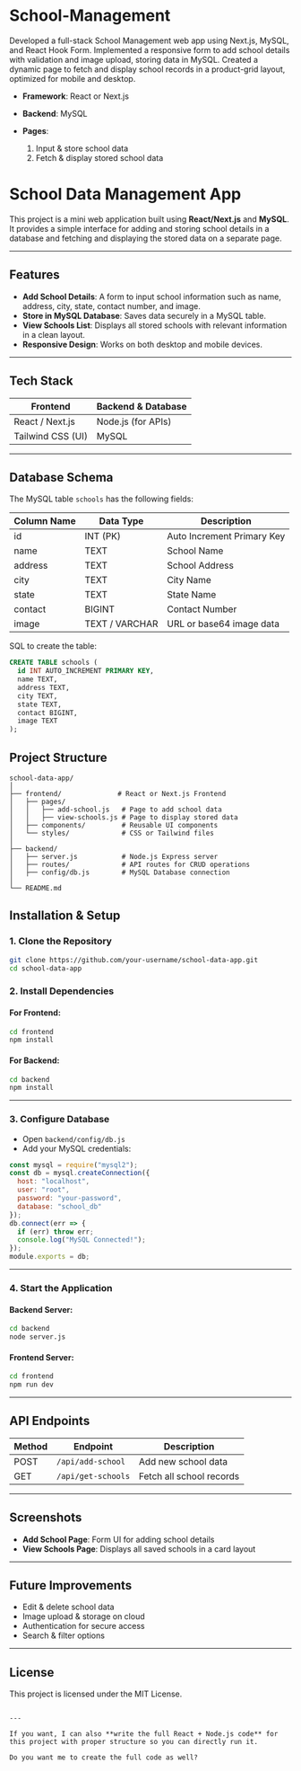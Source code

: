 # School-Management
Developed a full-stack School Management web app using Next.js, MySQL, and React Hook Form. Implemented a responsive form to add school details with validation and image upload, storing data in MySQL. Created a dynamic page to fetch and display school records in a product-grid layout, optimized for mobile and desktop.


* **Framework**: React or Next.js
* **Backend**: MySQL
* **Pages**:

  1. Input & store school data
  2. Fetch & display stored school data

# School Data Management App

This project is a mini web application built using **React/Next.js** and **MySQL**. It provides a simple interface for adding and storing school details in a database and fetching and displaying the stored data on a separate page.

---

## Features

- **Add School Details**: A form to input school information such as name, address, city, state, contact number, and image.  
- **Store in MySQL Database**: Saves data securely in a MySQL table.  
- **View Schools List**: Displays all stored schools with relevant information in a clean layout.  
- **Responsive Design**: Works on both desktop and mobile devices.

---

## Tech Stack

| Frontend        | Backend & Database |
|------------------|--------------------|
| React / Next.js   | Node.js (for APIs) |
| Tailwind CSS (UI) | MySQL              |

---

## Database Schema

The MySQL table `schools` has the following fields:

| Column Name | Data Type     | Description              |
|-------------|---------------|---------------------------|
| id          | INT (PK)       | Auto Increment Primary Key |
| name        | TEXT           | School Name               |
| address     | TEXT           | School Address            |
| city        | TEXT           | City Name                 |
| state       | TEXT           | State Name                |
| contact     | BIGINT         | Contact Number            |
| image       | TEXT / VARCHAR | URL or base64 image data   |

SQL to create the table:
```sql
CREATE TABLE schools (
  id INT AUTO_INCREMENT PRIMARY KEY,
  name TEXT,
  address TEXT,
  city TEXT,
  state TEXT,
  contact BIGINT,
  image TEXT
);
````

## Project Structure

```
school-data-app/
│
├── frontend/              # React or Next.js Frontend
│   ├── pages/
│   │   ├── add-school.js   # Page to add school data
│   │   ├── view-schools.js # Page to display stored data
│   ├── components/         # Reusable UI components
│   └── styles/             # CSS or Tailwind files
│
├── backend/
│   ├── server.js           # Node.js Express server
│   ├── routes/             # API routes for CRUD operations
│   ├── config/db.js        # MySQL Database connection
│
└── README.md
```

## Installation & Setup

### 1. Clone the Repository

```bash
git clone https://github.com/your-username/school-data-app.git
cd school-data-app
```

### 2. Install Dependencies

#### For Frontend:

```bash
cd frontend
npm install
```

#### For Backend:

```bash
cd backend
npm install
```

---

### 3. Configure Database

* Open `backend/config/db.js`
* Add your MySQL credentials:

```javascript
const mysql = require("mysql2");
const db = mysql.createConnection({
  host: "localhost",
  user: "root",
  password: "your-password",
  database: "school_db"
});
db.connect(err => {
  if (err) throw err;
  console.log("MySQL Connected!");
});
module.exports = db;
```

---

### 4. Start the Application

#### Backend Server:

```bash
cd backend
node server.js
```

#### Frontend Server:

```bash
cd frontend
npm run dev
```

---

## API Endpoints

| Method | Endpoint           | Description              |
| ------ | ------------------ | ------------------------ |
| POST   | `/api/add-school`  | Add new school data      |
| GET    | `/api/get-schools` | Fetch all school records |

---

## Screenshots

* **Add School Page**: Form UI for adding school details
* **View Schools Page**: Displays all saved schools in a card layout

---

## Future Improvements

* Edit & delete school data
* Image upload & storage on cloud
* Authentication for secure access
* Search & filter options

---

## License

This project is licensed under the MIT License.

```

---

If you want, I can also **write the full React + Node.js code** for this project with proper structure so you can directly run it.  

Do you want me to create the full code as well?
```

